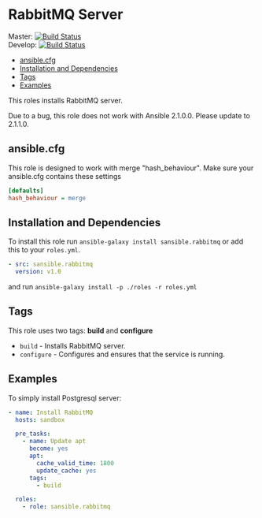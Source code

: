 # RabbitMQ Server

Master: [![Build Status](https://travis-ci.org/sansible/rabbitmq.svg?branch=master)](https://travis-ci.org/sansible/rabbitmq)  
Develop: [![Build Status](https://travis-ci.org/sansible/rabbitmq.svg?branch=develop)](https://travis-ci.org/sansible/rabbitmq)

* [ansible.cfg](#ansible-cfg)
* [Installation and Dependencies](#installation-and-dependencies)
* [Tags](#tags)
* [Examples](#examples)

This roles installs RabbitMQ server.

Due to a bug, this role does not work with Ansible 2.1.0.0. Please update to 2.1.1.0.




## ansible.cfg

This role is designed to work with merge "hash_behaviour". Make sure your
ansible.cfg contains these settings

```INI
[defaults]
hash_behaviour = merge
```




## Installation and Dependencies

To install this role run `ansible-galaxy install sansible.rabbitmq` or add
this to your `roles.yml`.

```YAML
- src: sansible.rabbitmq
  version: v1.0
```

and run `ansible-galaxy install -p ./roles -r roles.yml`




## Tags

This role uses two tags: **build** and **configure**

* `build` - Installs RabbitMQ server.
* `configure` - Configures and ensures that the service is running.




## Examples

To simply install Postgresql server:

```YAML
- name: Install RabbitMQ
  hosts: sandbox

  pre_tasks:
    - name: Update apt
      become: yes
      apt:
        cache_valid_time: 1800
        update_cache: yes
      tags:
        - build

  roles:
    - role: sansible.rabbitmq
```
